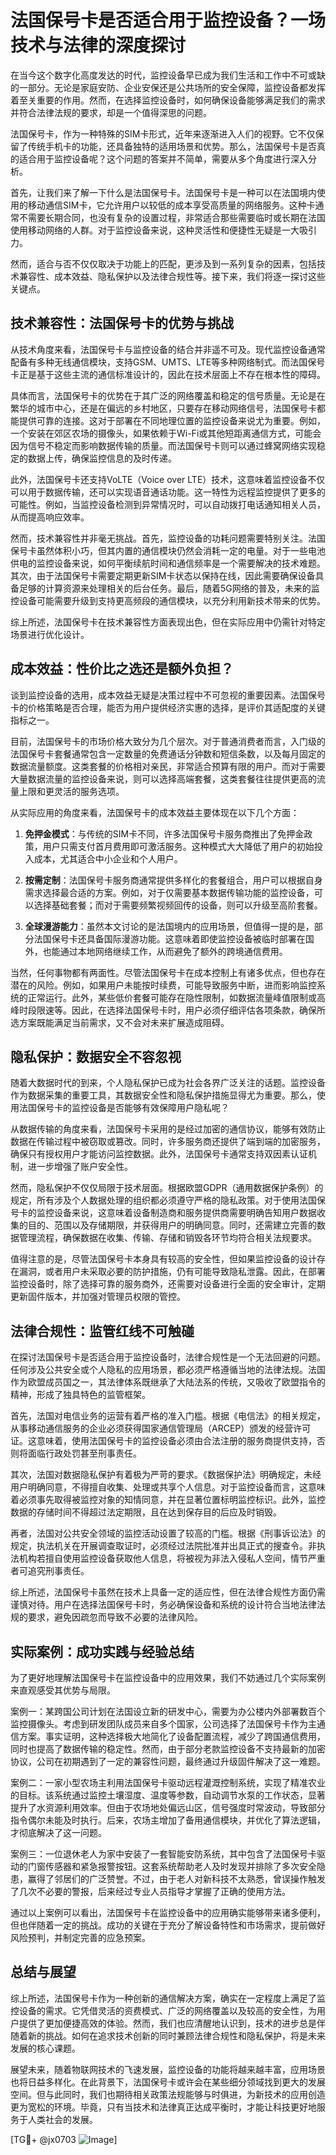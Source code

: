 # 法国保号卡是否适合用于监控设备？一场技术与法律的深度探讨

在当今这个数字化高度发达的时代，监控设备早已成为我们生活和工作中不可或缺的一部分。无论是家庭安防、企业安保还是公共场所的安全保障，监控设备都发挥着至关重要的作用。然而，在选择监控设备时，如何确保设备能够满足我们的需求并符合法律法规的要求，却是一个值得深思的问题。

法国保号卡，作为一种特殊的SIM卡形式，近年来逐渐进入人们的视野。它不仅保留了传统手机卡的功能，还具备独特的适用场景和优势。那么，法国保号卡是否真的适合用于监控设备呢？这个问题的答案并不简单，需要从多个角度进行深入分析。

首先，让我们来了解一下什么是法国保号卡。法国保号卡是一种可以在法国境内使用的移动通信SIM卡，它允许用户以较低的成本享受高质量的网络服务。这种卡通常不需要长期合同，也没有复杂的设置过程，非常适合那些需要临时或长期在法国使用移动网络的人群。对于监控设备来说，这种灵活性和便捷性无疑是一大吸引力。

然而，适合与否不仅仅取决于功能上的匹配，更涉及到一系列复杂的因素，包括技术兼容性、成本效益、隐私保护以及法律合规性等。接下来，我们将逐一探讨这些关键点。

## 技术兼容性：法国保号卡的优势与挑战

从技术角度来看，法国保号卡与监控设备的结合并非遥不可及。现代监控设备通常配备有多种无线通信模块，支持GSM、UMTS、LTE等多种网络制式。而法国保号卡正是基于这些主流的通信标准设计的，因此在技术层面上不存在根本性的障碍。

具体而言，法国保号卡的优势在于其广泛的网络覆盖和稳定的信号质量。无论是在繁华的城市中心，还是在偏远的乡村地区，只要存在移动网络信号，法国保号卡都能提供可靠的连接。这对于部署在不同地理位置的监控设备来说尤为重要。例如，一个安装在郊区农场的摄像头，如果依赖于Wi-Fi或其他短距离通信方式，可能会因为信号不稳定而影响数据传输的质量。而法国保号卡则可以通过蜂窝网络实现稳定的数据上传，确保监控信息的及时传递。

此外，法国保号卡还支持VoLTE（Voice over LTE）技术，这意味着监控设备不仅可以用于数据传输，还可以实现语音通话功能。这一特性为远程监控提供了更多的可能性。例如，当监控设备检测到异常情况时，可以自动拨打电话通知相关人员，从而提高响应效率。

然而，技术兼容性并非毫无挑战。首先，监控设备的功耗问题需要特别关注。法国保号卡虽然体积小巧，但其内置的通信模块仍然会消耗一定的电量。对于一些电池供电的监控设备来说，如何平衡续航时间和通信频率是一个需要解决的技术难题。其次，由于法国保号卡需要定期更新SIM卡状态以保持在线，因此需要确保设备具备足够的计算资源来处理相关的后台任务。最后，随着5G网络的普及，未来的监控设备可能需要升级到支持更高频段的通信模块，以充分利用新技术带来的优势。

综上所述，法国保号卡在技术兼容性方面表现出色，但在实际应用中仍需针对特定场景进行优化设计。

## 成本效益：性价比之选还是额外负担？

谈到监控设备的选用，成本效益无疑是决策过程中不可忽视的重要因素。法国保号卡的价格策略是否合理，能否为用户提供经济实惠的选择，是评价其适配度的关键指标之一。

目前，法国保号卡的市场价格大致分为几个层次。对于普通消费者而言，入门级的法国保号卡套餐通常包含一定数量的免费通话分钟数和短信条数，以及每月固定的数据流量额度。这类套餐的价格相对亲民，非常适合预算有限的用户。而对于需要大量数据流量的监控设备来说，则可以选择高端套餐，这类套餐往往提供更高的流量上限和更灵活的服务选项。

从实际应用的角度来看，法国保号卡的成本效益主要体现在以下几个方面：

1. **免押金模式**：与传统的SIM卡不同，许多法国保号卡服务商推出了免押金政策，用户只需支付首月费用即可激活服务。这种模式大大降低了用户的初始投入成本，尤其适合中小企业和个人用户。
   
2. **按需定制**：法国保号卡服务商通常提供多样化的套餐组合，用户可以根据自身需求选择最合适的方案。例如，对于仅需要基本数据传输功能的监控设备，可以选择基础套餐；而对于需要频繁视频回传的设备，则可以升级至高阶套餐。

3. **全球漫游能力**：虽然本文讨论的是法国境内的应用场景，但值得一提的是，部分法国保号卡还具备国际漫游功能。这意味着即使监控设备被临时部署在国外，也能通过本地网络继续工作，从而避免了额外的跨境通信费用。

当然，任何事物都有两面性。尽管法国保号卡在成本控制上有诸多优点，但也存在潜在的风险。例如，如果用户未能按时续费，可能导致服务中断，进而影响监控系统的正常运行。此外，某些低价套餐可能存在隐性限制，如数据流量峰值限制或高峰时段限速等。因此，在选择法国保号卡时，用户必须仔细评估各项条款，确保所选方案既能满足当前需求，又不会对未来扩展造成阻碍。

## 隐私保护：数据安全不容忽视

随着大数据时代的到来，个人隐私保护已成为社会各界广泛关注的话题。监控设备作为数据采集的重要工具，其数据安全性和隐私保护措施显得尤为重要。那么，使用法国保号卡的监控设备是否能够有效保障用户隐私呢？

从数据传输的角度来看，法国保号卡采用的是经过加密的通信协议，能够有效防止数据在传输过程中被窃取或篡改。同时，许多服务商还提供了端到端的加密服务，确保只有授权用户才能访问监控数据。此外，法国保号卡通常支持双因素认证机制，进一步增强了账户安全性。

然而，隐私保护不仅仅局限于技术层面。根据欧盟GDPR（通用数据保护条例）的规定，所有涉及个人数据处理的组织都必须遵守严格的隐私政策。对于使用法国保号卡的监控设备来说，这意味着设备制造商和服务提供商需要明确告知用户数据收集的目的、范围以及存储期限，并获得用户的明确同意。同时，还需建立完善的数据管理流程，确保数据在收集、传输、存储和销毁各环节均符合相关法规要求。

值得注意的是，尽管法国保号卡本身具有较高的安全性，但如果监控设备的设计存在漏洞，或者用户未采取必要的防护措施，仍有可能导致隐私泄露。因此，在部署监控设备时，除了选择可靠的服务商外，还需要对设备进行全面的安全审计，定期更新固件版本，并加强对管理员权限的管控。

## 法律合规性：监管红线不可触碰

在探讨法国保号卡是否适合用于监控设备时，法律合规性是一个无法回避的问题。任何涉及公共安全或个人隐私的应用场景，都必须严格遵循当地的法律法规。法国作为欧盟成员国之一，其法律体系既继承了大陆法系的传统，又吸收了欧盟指令的精神，形成了独具特色的监管框架。

首先，法国对电信业务的运营有着严格的准入门槛。根据《电信法》的相关规定，从事移动通信服务的企业必须获得国家通信管理局（ARCEP）颁发的经营许可证。这意味着，使用法国保号卡的监控设备必须由合法注册的服务商提供支持，否则将面临行政处罚甚至刑事责任。

其次，法国对数据隐私保护有着极为严苛的要求。《数据保护法》明确规定，未经用户明确同意，不得擅自收集、处理或共享个人信息。对于监控设备而言，这意味着必须事先取得被监控对象的知情同意，并在显著位置标明监控标识。此外，监控数据的存储时间不得超过法定期限，且在达到保存目的后应及时销毁。

再者，法国对公共安全领域的监控活动设置了较高的门槛。根据《刑事诉讼法》的规定，执法机关在开展调查取证时，必须经过法院批准并出具正式的搜查令。非执法机构若擅自使用监控设备获取他人信息，将被视为非法入侵私人空间，情节严重者可追究刑事责任。

综上所述，法国保号卡虽然在技术上具备一定的适应性，但在法律合规性方面仍需谨慎对待。用户在选择法国保号卡时，务必确保设备和系统的设计符合当地法律法规的要求，避免因疏忽而导致不必要的法律风险。

## 实际案例：成功实践与经验总结

为了更好地理解法国保号卡在监控设备中的应用效果，我们不妨通过几个实际案例来直观感受其优势与局限。

案例一：某跨国公司计划在法国设立新的研发中心，需要为办公楼内外部署数百个监控摄像头。考虑到研发团队成员来自多个国家，公司选择了法国保号卡作为主通信方案。事实证明，这种选择极大地简化了设备配置流程，减少了跨国通信费用，同时也提高了数据传输的稳定性。然而，由于部分老款监控设备不支持最新的加密协议，公司在初期遇到了一定的兼容性问题，最终通过升级固件解决了这一难题。

案例二：一家小型农场主利用法国保号卡驱动远程灌溉控制系统，实现了精准农业的目标。该系统通过监控土壤湿度、温度等参数，自动调节水泵的工作状态，显著提升了水资源利用效率。但由于农场地处偏远山区，信号强度时常波动，导致部分指令偶尔未能及时执行。后来，农场主增加了备用通信模块，并优化了算法逻辑，才彻底解决了这一问题。

案例三：一位退休老人为家中安装了一套智能安防系统，其中包含了法国保号卡驱动的门窗传感器和紧急报警按钮。这套系统帮助老人及时发现并排除了多次安全隐患，赢得了邻居们的广泛赞誉。不过，由于老人对新科技不太熟悉，曾误操作触发了几次不必要的警报，后来经过专业人员指导才掌握了正确的使用方法。

通过以上案例可以看出，法国保号卡在监控设备中的应用确实能够带来诸多便利，但也伴随着一定的挑战。成功的关键在于充分了解设备特性和市场需求，提前做好风险预判，并制定完善的应急预案。

## 总结与展望

综上所述，法国保号卡作为一种创新的通信解决方案，确实在一定程度上满足了监控设备的需求。它凭借灵活的资费模式、广泛的网络覆盖以及较高的安全性，为用户提供了更加便捷高效的体验。然而，我们也应清醒地认识到，技术的进步总是伴随着新的挑战。如何在追求技术创新的同时兼顾法律合规性和隐私保护，将是未来发展的核心课题。

展望未来，随着物联网技术的飞速发展，监控设备的功能将越来越丰富，应用场景也将日益多样化。在此背景下，法国保号卡或许会在某些细分领域找到更大的发展空间。但与此同时，我们也期待相关政策法规能够与时俱进，为新技术的应用创造更为宽松的环境。毕竟，只有当技术和法律真正达成平衡时，才能让科技更好地服务于人类社会的发展。

[TG💪+ @jx0703 ![Image](https://github.com/user-attachments/assets/dbca1d08-cadb-493c-b0ec-ad6f7a83f270)]
